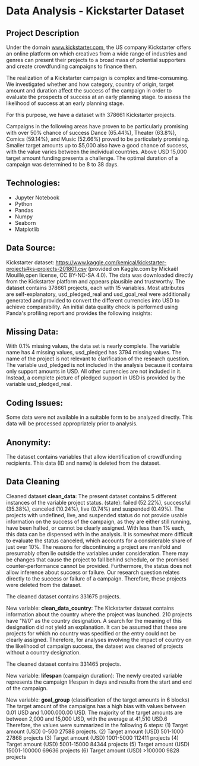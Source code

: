 # Data Analysis - Kickstarter Dataset 

## Project Description
Under the domain www.kickstarter.com, the US company Kickstarter offers an online platform on which creatives from a wide range of industries and genres can present their projects to a broad mass of potential supporters and create crowdfunding campaigns to finance them.

The realization of a Kickstarter campaign is complex and time-consuming. We investigated whether and how category, country of origin, target amount and duration affect the success of the campaign in order to evaluate the prospects of success at an early planning stage. to assess the likelihood of success at an early planning stage. 

For this purpose, we have a dataset with 378661 Kickstarter projects.

Campaigns in the following areas have proven to be particularly promising with over 50% chance of success Dance (65.44%), Theater (63.8%), Comics (59.14%), and Music (52.66%) proved to be particularly promising. Smaller target amounts up to $5,000 also have a good chance of success, with the value varies between the individual countries. Above USD 15,000 target amount funding presents a challenge. The optimal duration of a campaign was determined to be 8 to 38 days.

## Technologies:
- Jupyter Notebook
- Python
- Pandas
- Numpy
- Seaborn
- Matplotlib

## Data Source: 
Kickstarter dataset: https://www.kaggle.com/kemical/kickstarter-projects#ks-projects-201801.csv 
(provided on Kaggle.com by Mickaël Mouillé,open license, CC BY-NC-SA 4.0).
The data was downloaded directly from the Kickstarter platform and appears plausible and trustworthy. 
The dataset contains 378661 projects, each with 15 variables.
Most attributes are self-explanatory, usd_pledged_real and usd_goal_real were
additionally generated and provided to convert the different currencies into USD to achieve comparability.
An initial data quality check is performed using Panda's profiling report and provides the following insights:

## Missing Data:
With 0.1% missing values, the data set is nearly complete. 
The variable name has 4 missing values, usd_pledged has 3794 missing values. 
The name of the project is not relevant to clarification of the research question. 
The variable usd_pledged is not included in the analysis because it contains only support amounts in USD. 
All other currencies are not included in it. Instead, a complete picture of pledged support in USD is provided by the variable usd_pledged_real.

## Coding Issues:
Some data were not available in a suitable form to be analyzed directly. 
This data will be processed appropriately prior to analysis.

## Anonymity:
The dataset contains variables that allow identification of crowdfunding recipients. 
This data (ID and name) is deleted from the dataset.

## Data Cleaning
Cleaned dataset **clean_data**:
The present dataset contains 5 different instances of the variable project status.
(state): failed (52.22%), successful (35.38%), canceled (10.24%), live (0.74%) and suspended (0.49%).
The projects with undefined, live, and suspended status do not provide usable information on the success of the campaign, as they are either still running, have been halted, or cannot be clearly assigned. With less than 1% each, this data can be dispensed with in the analysis. It is somewhat more difficult to evaluate the status canceled, which accounts for a considerable share of just over 10%. The reasons for discontinuing a project are manifold and presumably often lie outside the variables under consideration.
There may be changes that cause the project to fall behind schedule, or the promised counter-performance cannot be provided. Furthermore, the status does not allow inference about success or failure. Our research question relates directly to the success or failure of a campaign. Therefore, these projects were deleted from the dataset.

The cleaned dataset contains 331675 projects.

New variable: **clean_data_country**:
The Kickstarter dataset contains information about the country where the project was launched.
210 projects have "N/0" as the country designation. A search for the meaning of this designation did not yield an explanation.
It can be assumed that these are projects for which no country was specified
or the entry could not be clearly assigned. Therefore, for analyses involving the impact of country on the likelihood of campaign success, 
the dataset was cleaned of projects without a country designation. 


The cleaned dataset contains 331465 projects.

New variable: **lifespan** (campaign duration):
The newly created variable represents the campaign lifespan in days and results from
the start and end of the campaign.

New variable: **goal_group** (classification of the target amounts in 6 blocks)
The target amount of the campaigns has a high bias with values between 0.01
USD and 1.000.000.00 USD. The majority of the target amounts are between 2,000 and
15,000 USD, with the average at 41,510 USD.6
Therefore, the values were summarized in the following 6 steps:
(1) Target amount (USD) 0-500 27588 projects.
(2) Target amount (USD) 501-1000 27868 projects
(3) Target amount (USD) 1001-5000 112411 projects
(4) Target amount (USD) 5001-15000 84344 projects
(5) Target amount (USD) 15001-100000 69636 projects
(6) Target amount (USD) >100000 9828 projects